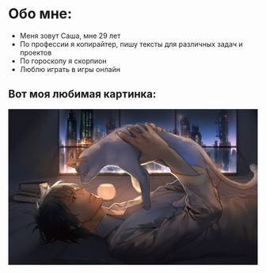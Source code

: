 # Обо мне:

* Меня зовут Саша, мне 29 лет
* По профессии я копирайтер, пишу тексты для различных задач и проектов
* По гороскопу я скорпион
* Люблю играть в игры онлайн

## Вот моя любимая картинка:

![любимая картинка](/img\anime.jpg)